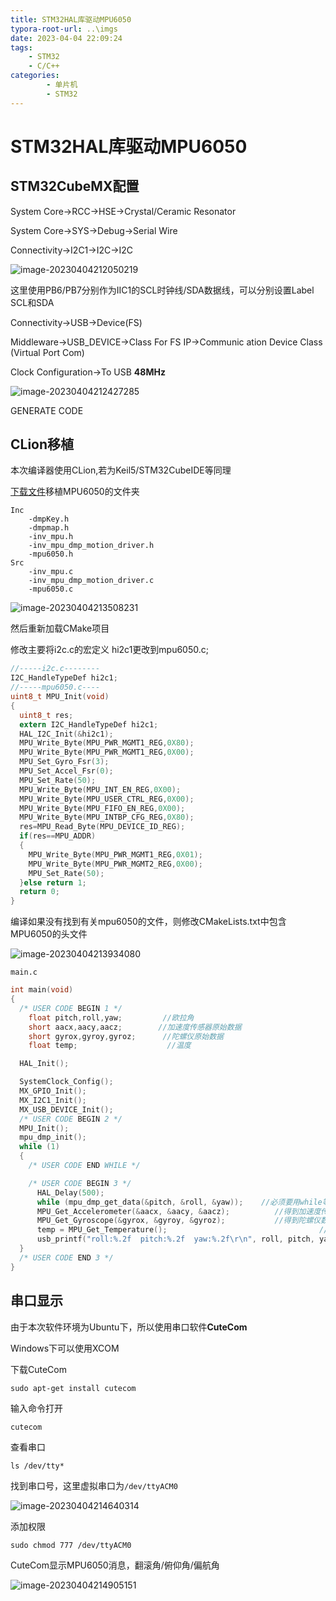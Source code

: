 ```yaml
---
title: STM32HAL库驱动MPU6050
typora-root-url: ..\imgs
date: 2023-04-04 22:09:24
tags: 
    - STM32
    - C/C++
categories: 
        - 单片机
        - STM32
---
```


# STM32HAL库驱动MPU6050

##  STM32CubeMX配置

System Core->RCC->HSE->Crystal/Ceramic Resonator

System Core->SYS->Debug->Serial Wire

Connectivity->I2C1->I2C->I2C

![image-20230404212050219](https://ghigher-picture-bed.oss-cn-qingdao.aliyuncs.com/img/28eec1960b5683af523f57e838b2f452.png)

这里使用PB6/PB7分别作为IIC1的SCL时钟线/SDA数据线，可以分别设置Label SCL和SDA

Connectivity->USB->Device(FS)

Middleware->USB_DEVICE->Class For FS IP->Communic ation Device Class (Virtual Port Com)

Clock Configuration->To USB **48MHz**

![image-20230404212427285](https://ghigher-picture-bed.oss-cn-qingdao.aliyuncs.com/img/2b2c3edcc86ca2cd02301198ac03b20c.png)

GENERATE CODE 

## CLion移植

本次编译器使用CLion,若为Keil5/STM32CubeIDE等同理

[下载文件](https://download.csdn.net/download/weixin_51002159/87651746?spm=1001.2014.3001.5503)移植MPU6050的文件夹

```
Inc
	-dmpKey.h
	-dmpmap.h
	-inv_mpu.h
	-inv_mpu_dmp_motion_driver.h
	-mpu6050.h
Src
	-inv_mpu.c
	-inv_mpu_dmp_motion_driver.c
	-mpu6050.c
```



![image-20230404213508231](https://ghigher-picture-bed.oss-cn-qingdao.aliyuncs.com/img/c063e2b1527334af8b345856de65f932.png)

然后重新加载CMake项目

修改主要将i2c.c的宏定义 hi2c1更改到mpu6050.c;

```c
//-----i2c.c--------
I2C_HandleTypeDef hi2c1;
//-----mpu6050.c----
uint8_t MPU_Init(void)
{ 
  uint8_t res;
  extern I2C_HandleTypeDef hi2c1;
  HAL_I2C_Init(&hi2c1);
  MPU_Write_Byte(MPU_PWR_MGMT1_REG,0X80); 
  MPU_Write_Byte(MPU_PWR_MGMT1_REG,0X00);  
  MPU_Set_Gyro_Fsr(3);            
  MPU_Set_Accel_Fsr(0);            
  MPU_Set_Rate(50);                  
  MPU_Write_Byte(MPU_INT_EN_REG,0X00); 
  MPU_Write_Byte(MPU_USER_CTRL_REG,0X00);  
  MPU_Write_Byte(MPU_FIFO_EN_REG,0X00);    
  MPU_Write_Byte(MPU_INTBP_CFG_REG,0X80); 
  res=MPU_Read_Byte(MPU_DEVICE_ID_REG);
  if(res==MPU_ADDR)
  {
    MPU_Write_Byte(MPU_PWR_MGMT1_REG,0X01);    
    MPU_Write_Byte(MPU_PWR_MGMT2_REG,0X00);    
    MPU_Set_Rate(50);                 
  }else return 1;
  return 0;
}
```

编译如果没有找到有关mpu6050的文件，则修改CMakeLists.txt中包含MPU6050的头文件

![image-20230404213934080](https://ghigher-picture-bed.oss-cn-qingdao.aliyuncs.com/img/6f25765cbd2f6fe9b9bbf0a02568d4d9.png)

`main.c`

```c
int main(void)
{
  /* USER CODE BEGIN 1 */
    float pitch,roll,yaw;         //欧拉角
    short aacx,aacy,aacz;        //加速度传感器原始数据
    short gyrox,gyroy,gyroz;      //陀螺仪原始数据
    float temp;                    //温度

  HAL_Init();

  SystemClock_Config();
  MX_GPIO_Init();
  MX_I2C1_Init();
  MX_USB_DEVICE_Init();
  /* USER CODE BEGIN 2 */
  MPU_Init();
  mpu_dmp_init();
  while (1)
  {
    /* USER CODE END WHILE */

    /* USER CODE BEGIN 3 */
      HAL_Delay(500);
      while (mpu_dmp_get_data(&pitch, &roll, &yaw));    //必须要用while等待，才能读取成功
      MPU_Get_Accelerometer(&aacx, &aacy, &aacz);          //得到加速度传感器数据
      MPU_Get_Gyroscope(&gyrox, &gyroy, &gyroz);           //得到陀螺仪数据
      temp = MPU_Get_Temperature();                                  //得到温度信息
      usb_printf("roll:%.2f  pitch:%.2f  yaw:%.2f\r\n", roll, pitch, yaw);//串口1输出采集信息
  }
  /* USER CODE END 3 */
}
```

## 串口显示

由于本次软件环境为Ubuntu下，所以使用串口软件**CuteCom**

Windows下可以使用XCOM

下载CuteCom

```shell
sudo apt-get install cutecom
```

输入命令打开

```
cutecom
```

查看串口

```
ls /dev/tty*
```

找到串口号，这里虚拟串口为`/dev/ttyACM0`

![image-20230404214640314](https://ghigher-picture-bed.oss-cn-qingdao.aliyuncs.com/img/ea12223934ed6f05b4e11e2191f82c26.png)

添加权限

```
sudo chmod 777 /dev/ttyACM0
```

CuteCom显示MPU6050消息，翻滚角/俯仰角/偏航角

![image-20230404214905151](https://ghigher-picture-bed.oss-cn-qingdao.aliyuncs.com/img/406f68ce15eba0c5e25c1fcdb22c7f69.png)
